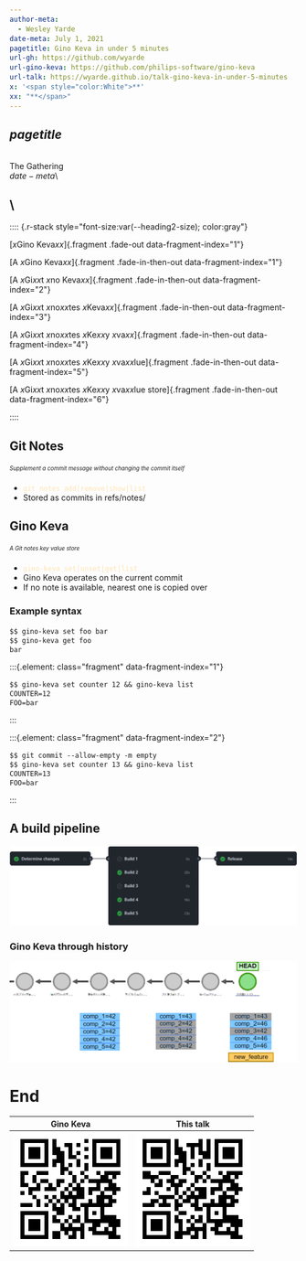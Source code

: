 ```yaml
---
author-meta:
  - Wesley Yarde
date-meta: July 1, 2021
pagetitle: Gino Keva in under 5 minutes
url-gh: https://github.com/wyarde
url-gino-keva: https://github.com/philips-software/gino-keva
url-talk: https://wyarde.github.io/talk-gino-keva-in-under-5-minutes
x: '<span style="color:White">**'
xx: "**</span>"
---
```


## $pagetitle$

\
The Gathering\
$date-meta$\

## \

:::: {.r-stack style="font-size:var(--heading2-size); color:gray"}

[$x$Gino Keva$xx$]{.fragment .fade-out data-fragment-index="1"}

[A $x$Gino Keva$xx$]{.fragment .fade-in-then-out data-fragment-index="1"}

[A $x$Gi$xx$t $x$no Keva$xx$]{.fragment .fade-in-then-out data-fragment-index="2"}

[A $x$Gi$xx$t $x$no$xx$tes $x$Keva$xx$]{.fragment .fade-in-then-out data-fragment-index="3"}

[A $x$Gi$xx$t $x$no$xx$tes $x$Ke$xx$y $x$va$xx$]{.fragment .fade-in-then-out data-fragment-index="4"}

[A $x$Gi$xx$t $x$no$xx$tes $x$Ke$xx$y $x$va$xx$lue]{.fragment .fade-in-then-out data-fragment-index="5"}

[A $x$Gi$xx$t $x$no$xx$tes $x$Ke$xx$y $x$va$xx$lue store]{.fragment .fade-in-then-out data-fragment-index="6"}

::::

## Git Notes

<sub><sup>_Supplement a commit message without changing the commit itself_</sup></sub>

- <span style="color:Moccasin">`git notes add|remove|show|list`</span>
- Stored as commits in refs/notes/

## Gino Keva

<sub><sup>_A Git notes key value store_</sup></sub>

- <span style="color:Moccasin">`gino-keva set|unset|get|list`</span>
- Gino Keva operates on the current commit
- If no note is available, nearest one is copied over

### Example syntax

```console
$$ gino-keva set foo bar
$$ gino-keva get foo
bar
```

:::{.element: class="fragment" data-fragment-index="1"}

```console
$$ gino-keva set counter 12 && gino-keva list
COUNTER=12
FOO=bar
```

:::

:::{.element: class="fragment" data-fragment-index="2"}

```console
$$ git commit --allow-empty -m empty
$$ gino-keva set counter 13 && gino-keva list
COUNTER=13
FOO=bar
```

:::

## A build pipeline

![New feature, build 46](images/pipeline.png)

### Gino Keva through history

![](images/git_history.png)

# End

|                    Gino Keva                    |               This talk               |
| :---------------------------------------------: | :-----------------------------------: |
| [![](images/qr_gino-keva.png)]($url-gino-keva$) | [![](images/qr_talk.png)]($url-talk$) |

